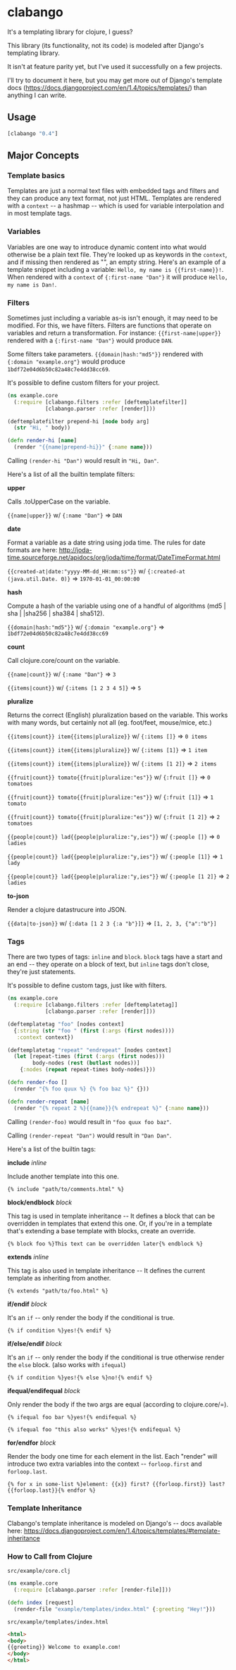 # clabango

It's a templating library for clojure, I guess?

This library (its functionality, not its code) is modeled after Django's templating library.

It isn't at feature parity yet, but I've used it successfully on a few projects.

I'll try to document it here, but you may get more out of Django's template docs (https://docs.djangoproject.com/en/1.4/topics/templates/) than anything I can write.

## Usage

```clojure
[clabango "0.4"]
```

## Major Concepts

### Template basics
Templates are just a normal text files with embedded tags and filters and they can produce any text format, not just HTML. Templates are rendered with a `context` -- a hashmap -- which is used for variable interpolation and in most template tags.

### Variables
Variables are one way to introduce dynamic content into what would otherwise be a plain text file. They're looked up as keywords in the `context`, and if missing then rendered as "", an empty string. Here's an example of a template snippet including a variable: `Hello, my name is {{first-name}}!`. When rendered with a `context` of `{:first-name "Dan"}` it will produce `Hello, my name is Dan!`.

### Filters
Sometimes just including a variable as-is isn't enough, it may need to be modified. For this, we have filters. Filters are functions that operate on variables and return a transformation. For instance: `{{first-name|upper}}` rendered with a `{:first-name "Dan"}` would produce `DAN`.

Some filters take parameters. `{{domain|hash:"md5"}}` rendered with `{:domain "example.org"}` would produce `1bdf72e04d6b50c82a48c7e4dd38cc69`.

It's possible to define custom filters for your project.

```clojure
(ns example.core
  (:require [clabango.filters :refer [deftemplatefilter]]
            [clabango.parser :refer [render]]))

(deftemplatefilter prepend-hi [node body arg]
  (str "Hi, " body))

(defn render-hi [name]
  (render "{{name|prepend-hi}}" {:name name}))
```

Calling `(render-hi "Dan")` would result in `"Hi, Dan"`.

Here's a list of all the builtin template filters:

**upper**

Calls .toUpperCase on the variable.

`{{name|upper}}` w/ `{:name "Dan"}` => `DAN`

**date**

Format a variable as a date string using joda time. The rules for date formats are here: http://joda-time.sourceforge.net/apidocs/org/joda/time/format/DateTimeFormat.html

`{{created-at|date:"yyyy-MM-dd_HH:mm:ss"}}` w/ `{:created-at (java.util.Date. 0)}` => `1970-01-01_00:00:00`

**hash**

Compute a hash of the variable using one of a handful of algorithms (md5 | sha | |sha256 | sha384 | sha512).

`{{domain|hash:"md5"}}` w/ `{:domain "example.org"}` => `1bdf72e04d6b50c82a48c7e4dd38cc69`

**count**

Call clojure.core/count on the variable.

`{{name|count}}` w/ `{:name "Dan"}` => `3`

`{{items|count}}` w/ `{:items [1 2 3 4 5]}` => `5`

**pluralize**

Returns the correct (English) pluralization based on the variable. This works with many words, but certainly not all (eg. foot/feet, mouse/mice, etc.)

`{{items|count}} item{{items|pluralize}}` w/ `{:items []}` => `0 items`

`{{items|count}} item{{items|pluralize}}` w/ `{:items [1]}` => `1 item`

`{{items|count}} item{{items|pluralize}}` w/ `{:items [1 2]}` => `2 items`

`{{fruit|count}} tomato{{fruit|pluralize:"es"}}` w/ `{:fruit []}` => `0 tomatoes`

`{{fruit|count}} tomato{{fruit|pluralize:"es"}}` w/ `{:fruit [1]}` => `1 tomato`

`{{fruit|count}} tomato{{fruit|pluralize:"es"}}` w/ `{:fruit [1 2]}` => `2 tomatoes`

`{{people|count}} lad{{people|pluralize:"y,ies"}}` w/ `{:people []}` => `0 ladies`

`{{people|count}} lad{{people|pluralize:"y,ies"}}` w/ `{:people [1]}` => `1 lady`

`{{people|count}} lad{{people|pluralize:"y,ies"}}` w/ `{:people [1 2]}` => `2 ladies`

**to-json**

Render a clojure datastrucure into JSON.

`{{data|to-json}}` w/ `{:data [1 2 3 {:a "b"}]}` => `[1, 2, 3, {"a":"b"}]`


### Tags
There are two types of tags: `inline` and `block`. `block` tags have a start and an end -- they operate on a block of text, but `inline` tags don't close, they're just statements.

It's possible to define custom tags, just like with filters.

```clojure
(ns example.core
  (:require [clabango.filters :refer [deftemplatetag]]
            [clabango.parser :refer [render]]))

(deftemplatetag "foo" [nodes context]
  {:string (str "foo " (first (:args (first nodes))))
   :context context})

(deftemplatetag "repeat" "endrepeat" [nodes context]
  (let [repeat-times (first (:args (first nodes)))
        body-nodes (rest (butlast nodes))]
    {:nodes (repeat repeat-times body-nodes)}))

(defn render-foo []
  (render "{% foo quux %} {% foo baz %}" {}))

(defn render-repeat [name]
  (render "{% repeat 2 %}{{name}}{% endrepeat %}" {:name name}))
```

Calling `(render-foo)` would result in `"foo quux foo baz"`.

Calling `(render-repeat "Dan")` would result in `"Dan Dan"`.


Here's a list of the builtin tags:

**include** *inline*

Include another template into this one.

`{% include "path/to/comments.html" %}`

**block/endblock** *block*

This tag is used in template inheritance -- It defines a block that can be overridden in templates that extend this one. Or, if you're in a template that's extending a base template with blocks, create an override.

`{% block foo %}This text can be overridden later{% endblock %}`

**extends** *inline*

This tag is also used in template inheritance -- It defines the current template as inheriting from another.

`{% extends "path/to/foo.html" %}`

**if/endif** *block*

It's an `if` -- only render the body if the conditional is true.

`{% if condition %}yes!{% endif %}`

**if/else/endif** *block*

It's an `if` -- only render the body if the conditional is true otherwise render the `else` block. (also works with `ifequal`)

`{% if condition %}yes!{% else %}no!{% endif %}`


**ifequal/endifequal** *block*

Only render the body if the two args are equal (according to clojure.core/=).

`{% ifequal foo bar %}yes!{% endifequal %}`

`{% ifequal foo "this also works" %}yes!{% endifequal %}`

**for/endfor** *block*

Render the body one time for each element in the list. Each "render" will introduce two extra variables into the context -- `forloop.first` and `forloop.last`.

`{% for x in some-list %}element: {{x}} first? {{forloop.first}} last? {{forloop.last}}{% endfor %}`

### Template Inheritance
Clabango's template inheritance is modeled on Django's -- docs available here: https://docs.djangoproject.com/en/1.4/topics/templates/#template-inheritance

### How to Call from Clojure

`src/example/core.clj`
```clojure
(ns example.core
  (:require [clabango.parser :refer [render-file]]))

(defn index [request]
  (render-file "example/templates/index.html" {:greeting "Hey!"}))
```

`src/example/templates/index.html`
```html
<html>
<body>
{{greeting}} Welcome to example.com!
</body>
</html>
```
